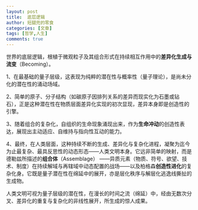 ```yaml
---
layout: post
title:  底层逻辑
author: 短腿兜的零食
categories: [文章]
tags: [哲学,人生]
comments: true
---
```

世界的底层逻辑，根植于微观粒子及其组合形式在持续相互作用中的**差异化生成与流变**（Becoming）。

1、在最基础的量子层级，这表现为纯粹的潜在性与概率性（量子理论），是尚未分化的潜在性的涌动场域。

2、简单的原子、分子结构（如碳原子因排列关系的差异而现实化为石墨或钻石），正是这种潜在性在物质层面差异化实现的初次显现，差异本身即是创造性的引擎。

3、随着组合的复杂化，自组织的生命现象涌现出来，作为**生命冲动**的创造性表达，展现出主动适应、自维持与指向性互动的能力。

4、最终，在人类层面，这种持续不断的生成、差异化与复杂化进程，凝聚为迄今为止最复杂、最具反思性的动态形态——人类文明本身。它远非简单的映射，而是德勒兹所描述的**组合体**（Assemblage） ——异质元素（物质、符号、欲望、技术、制度）在持续解域与再辖域中动态配置的战场——以及柏格森**创造性进化**的复杂化身。它既是量子潜在性在绵延中的展开，亦是层化秩序与解层化逃逸线撕扯的生成物。

人类文明可视为量子层级的潜在性，在漫长的时间之流（绵延）中，经由无数次分叉、差异化的重复与复杂化的非线性展开，所生成的惊人成果。